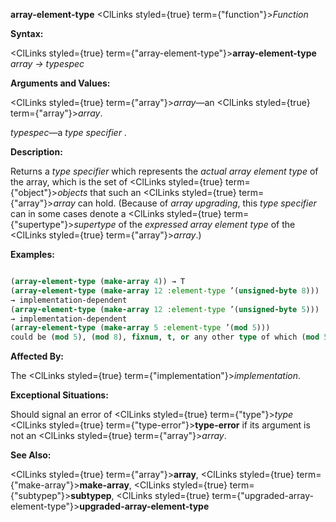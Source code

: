 **array-element-type** <ClLinks styled={true} term={"function"}><i>Function</i></ClLinks> 



**Syntax:** 



<ClLinks styled={true} term={"array-element-type"}><b>array-element-type</b></ClLinks> *array → typespec* 



**Arguments and Values:** 



<ClLinks styled={true} term={"array"}><i>array</i></ClLinks>—an <ClLinks styled={true} term={"array"}><i>array</i></ClLinks>. 



*typespec*—a *type specifier* . 



**Description:** 



Returns a *type specifier* which represents the *actual array element type* of the array, which is the set of <ClLinks styled={true} term={"object"}><i>objects</i></ClLinks> that such an <ClLinks styled={true} term={"array"}><i>array</i></ClLinks> can hold. (Because of *array upgrading*, this *type specifier* can in some cases denote a <ClLinks styled={true} term={"supertype"}><i>supertype</i></ClLinks> of the *expressed array element type* of the <ClLinks styled={true} term={"array"}><i>array</i></ClLinks>.) 







 



 



**Examples:**
```lisp

(array-element-type (make-array 4)) → T 
(array-element-type (make-array 12 :element-type ’(unsigned-byte 8))) 
→ implementation-dependent 
(array-element-type (make-array 12 :element-type ’(unsigned-byte 5))) 
→ implementation-dependent 
(array-element-type (make-array 5 :element-type ’(mod 5))) 
could be (mod 5), (mod 8), fixnum, t, or any other type of which (mod 5) is a *subtype*. 

```
**Affected By:** 



The <ClLinks styled={true} term={"implementation"}><i>implementation</i></ClLinks>. 



**Exceptional Situations:** 



Should signal an error of <ClLinks styled={true} term={"type"}><i>type</i></ClLinks> <ClLinks styled={true} term={"type-error"}><b>type-error</b></ClLinks> if its argument is not an <ClLinks styled={true} term={"array"}><i>array</i></ClLinks>. 



**See Also:** 



<ClLinks styled={true} term={"array"}><b>array</b></ClLinks>, <ClLinks styled={true} term={"make-array"}><b>make-array</b></ClLinks>, <ClLinks styled={true} term={"subtypep"}><b>subtypep</b></ClLinks>, <ClLinks styled={true} term={"upgraded-array-element-type"}><b>upgraded-array-element-type</b></ClLinks> 




